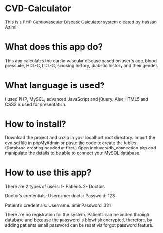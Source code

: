 # CVD-Calculator
This is a PHP Cardiovascular Disease Calculator system created by Hassan Azimi

# What does this app do?
This app calculates the cardio vascular disease based on user's age, blood pressude, HDL-C, LDL-C, smoking history, diabetic history and their gender.

# What language is used?
I used PHP, MySQL, advanced JavaScript and jQuery. Also HTML5 and CSS3 is used for presentation.

# How to install?
Download the project and unzip in your localhost root directory.
Import the cvd.sql file in phpMyAdmin or paste the code to create the tables. (Database creating needed at first.)
Open includes/db_connection.php and manipulate the details to be able to connect your MySQL database.

# How to use this app?
There are 2 types of users:
1- Patients
2- Doctors

Doctor's credentials:
Username: doctor
Password: 123

Patient's credentials:
Username: amir
Password: 321

There are no registration for the system. Patients can be added through database and because the password is blowfish encrypted, therefore, by adding patients email password can be reset via forgot password feature.
